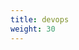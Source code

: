 ```yaml
---
title: devops
weight: 30
---
```

<!-- Google tag (gtag.js) -->
<script async src="https://www.googletagmanager.com/gtag/js?id=G-MJFCJQTQ0G"></script>
<script>
  window.dataLayer = window.dataLayer || [];
  function gtag(){dataLayer.push(arguments);}
  gtag('js', new Date());

  gtag('config', 'G-MJFCJQTQ0G');
</script>